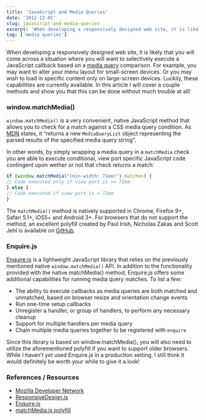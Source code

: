 ```yaml
---
title: 'JavaScript and Media Queries'
date: '2012-12-05'
slug: javascript-and-media-queries
excerpt: 'When developing a responsively designed web site, it is likely that you will come across a situation where you will want to selectively execute a JavaScript callback based on a media query comparison. For example, you may want to alter your menu layout for small-screen devices.'
tag: ['media queries']
---
```


When developing a responsively designed web site, it is likely that you will come across a situation where you will want to selectively execute a JavaScript callback based on a [media query](https://developer.mozilla.org/en-US/docs/CSS/Media_queries "Media Queries") comparison. For example, you may want to alter your menu layout for small-screen devices. Or you may wish to load in specific content only on large-screen devices. Luckily, these capabilities are currently available. In this article I will cover a couple methods and show you that this can be done without much trouble at all!

### window.matchMedia()

`window.matchMedia()` is a very convenient, native JavaScript method that allows you to check for a match against a CSS media query condition. As [MDN](https://developer.mozilla.org/en-US/docs/DOM/window.matchMedia "MDN") states, it “returns a new `MediaQueryList` object representing the parsed results of the specified media query string”.

In other words, by simply wrapping a media query in a `matchMedia` check you are able to execute conditional, view port specific JavaScript code contingent upon wether or not that check returns a match:

```javascript
if (window.matchMedia("(min-width: 72em)").matches) {
// Code executed only if view port is >= 72em
} else {
// Code executed if view port is < 72em
}
```

The `matchMedia()` method is natively supported in Chrome, Firefox 9+, Safari 5.1+, iOS5+ and Android 3+. For browsers that do not support the method, an excellent polyfill created by Paul Irish, Nicholas Zakas and Scott Jehl is available on [GitHub](https://github.com/paulirish/matchMedia.js "matchMedia.js polyfill").

### Enquire.js

[Enquire.js](http://alpha.responsivedesign.is/resources/javascript-and-jquery/enquire.js "Enquire.js") is a lightweight JavaScript library that relies on the previously mentioned native `window.matchMedia()` API. In addition to the functionality provided with the native matchMedia() method, Enquire.js offers some additional capabilities for running media query matches. To list a few:

- The ability to execute callbacks as media queries are both matched and unmatched, based on browser resize and orientation change events
- Run one-time setup callbacks
- Unregister a handler, or group of handlers, to perform any necessary cleanup
- Support for multiple handlers per media query
- Chain multiple media queries together to be registered with `enquire`

Since this library is based on window.matchMedia(), you will also need to utilize the aforementioned polyfill if you want to support older browsers. While I haven’t *yet* used Enquire.js in a production setting, I still think it would definitely be worth your while to give it a look!

### References / Resources

- [Mozilla Developer Network](https://developer.mozilla.org/en-US/docs/DOM/window.matchMedia "MDN")
- [ResponsiveDesign.is](http://alpha.responsivedesign.is/ "ResponsiveDesign.is")
- [Enquire.js](http://wickynilliams.github.com/enquire.js/ "Enquire.js")
- [matchMedia.js polyfill](https://github.com/paulirish/matchMedia.js "matchMedia.js polyfill")